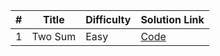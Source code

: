 | #   | Title   | Difficulty | Solution Link             |
| --- | ------- | ---------- | ------------------------- |
| 1   | Two Sum | Easy       | [Code](./add-two-integer.js) |
